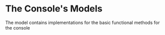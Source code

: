 # The Console's Models
The model contains implementations for the basic functional methods for the console
